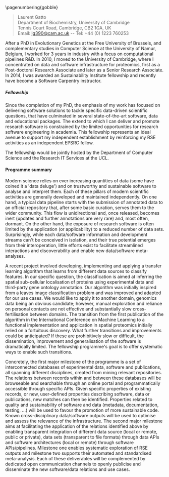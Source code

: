 \pagenumbering{gobble}

> Laurent Gatto  
> Department of Biochemistry, University of Cambridge  
> Tennis Court Road, Cambridge, CB2 1GA, UK  
> Email: [lg390@cam.ac.uk](lg390@cam.ac.uk)   --  Tel: +44 (0) 1223 760253  

After a PhD in Evolutionary Genetics at the Free University of
Brussels, and complementary studies in Computer Science at the
University of Namur, Belgium, I worked for 3 years in industry with a
focus on computational pipelines R&D. In 2010, I moved to the
University of Cambridge, where I concentrated on data and software
infrastructure for proteomics, first as a Post-doctoral Research
Associate and later as a Senior Research Associate. In 2014, I was
awarded an  Sustainability Institute fellowship and recently
have become a Software Carpentry instructor.

##### Fellowship

Since the completion of my PhD, the emphasis of my work has focused on
delivering software solutions to tackle specific data-driven
scientific questions, that have culminated in several state-of-the-art
software, data and educational packages. The extend to which I can
deliver and promote research software is constrained by the limited
opportunities for research software engineering in academia. This
fellowship represents an ideal avenue to support my independent
establishment by reinforcing my RSE activities as an independent EPSRC
fellow.

The fellowship would be jointly hosted by the Department of Computer
Science and the Research IT Services at the UCL.

#### Programme summary

Modern science relies on ever increasing quantities of data (some have
coined it a 'data deluge') and on trustworthy and sustainable software
to analyse and interpret them. Each of these pillars of modern
scientific activities are generally developed and maintained
independently. On one hand, a typical data pipeline starts with the
submission of annotated data to an official repository that, after
some basic curation, serves them to the wider community. This flow is
unidirectional and, once released, becomes inert (updates and further
annotations are very rare) and, most often, dormant. On the other
hand, the exposure of research software is often limited by the
application (or applicability) to a reduced number of data
sets. Surprisingly, while each data/software information and
development streams can't be conceived in isolation, and their true
potential emerges from their interoperation, little efforts exist to
facilitate streamlined interactions and discoverability and enable new
data/software meta-analyses.

A recent project involved developing, implementing and applying a
transfer learning algorithm that learns from different data sources to
classify features. In our specific question, the classification is
aimed at inferring the spatial sub-cellular localisation of proteins
using experimental data and third-party gene ontology annotation. Our
algorithm was initially inspired from a leaves image classification
problem and was improved and adapted for our use cases. We would like
to apply it to another domain, genomics data being an obvious
candidate; however, manual exploration and reliance on personal
contacts are not effective and substantially slow cross-fertilisation
between domains. The transition from the first publication of the
algorithm in the International Conference on Machine Learning to a
functional implementation and application in spatial proteomics
initially relied on a fortuitous discovery. What further transitions
and improvements could be anticipated?  If these are prohibitively
slow or difficult, the dissemination, improvement and generalisation
of the software is dramatically limited. The fellowship programme's
goal is to offer systematic ways to enable such transitions.

Concretely, the first major milestone of the programme is a set of
interconnected databases of experimental data, software and
publications, all spanning different disciplines, created from mining
relevant repositories. The relations between records within and
between these databases will be browseable and searchable through an
online portal and programmatically accessible through specific
APIs. Given specific properties of existing records, or new,
user-defined properties describing software, data or publications, new
matches can then be identified. Properties related to quality and
sustainability of software and data (metadata, documentation, testing,
...) will be used to favour the promotion of more sustainable
code. Known cross-disciplinary data/software outputs will be used to
optimise and assess the relevance of the infrastructure. The second
major milestone aims at facilitating the application of the relations
identified above by enabling transparent integration of different data
source (local or remote, public or private), data sets (transparent to
file formats) through data APIs and software architectures (local or
remote) through software APIs/pipelines. Milestone one enables
systematic exploration of RSE outputs and milestone two supports
their automated and standardised meta-analysis. Each of these
deliverables will be complemented by dedicated open communication
channels to openly publicise and disseminate the new software/data
relations and use cases.
